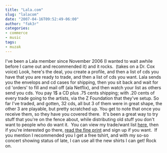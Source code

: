 ```yaml
---
title: "Lala.com"
slug: "lalacom"
date: "2007-04-16T09:52:49-06:00"
author: "fak3r"
categories:
- commerce
- music
tags:
- muzak
---
```




I've been a Lala member since November 2006 (I wanted to wait awhile before I came out and recommended it) and it rocks.  (takes on a Dr. Cox voice) Look, here's the deal, you create a profile, and then a list of cds you have that you are ready to trade, and then a list of cds you want.  Lala sends you the envelops and cd cases for shipping, then you sit back and wait for cd 'orders' to fill and mail off (ala Netflix), and then watch your list as others send you cds.  You pay 1$ a CD plus .75 cents shipping; with .20 cents of every trade going to the artists, via the Z Foundation that they've setup.  So far I've traded, and gotten, 32 cds, all but 3 of them were in great shape, the other 3 are playable, but pretty scratched up.  You get to note that once you receive them, so they have you covered there.  It's been a great way to try stuff that you're on the fence about, while distributing old stuff you don't want to people who do want it.  You can view my trade/want list [here](http://www.lala.com/frontend/action/karma?userToken=21969@12236), then if you're interested go there, [read the fine print](http://www.lala.com/frontend/action/termsservice) and sign up if you want.   If you mention I recommended you I get a free tshirt, and with my so-so concert showing status of late, I can use all the new shirts I can get!  Rock on.
